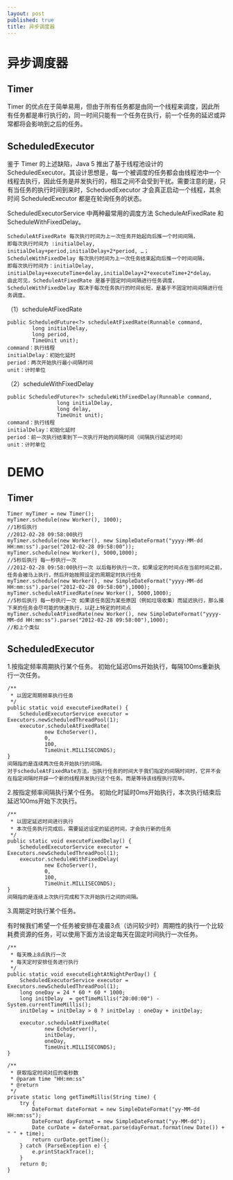 ```yaml
---
layout: post
published: true
title: 异步调度器
---
```

# 异步调度器

##  Timer

Timer 的优点在于简单易用，但由于所有任务都是由同一个线程来调度，因此所有任务都是串行执行的，同一时间只能有一个任务在执行，前一个任务的延迟或异常都将会影响到之后的任务。

## ScheduledExecutor

鉴于 Timer 的上述缺陷，Java 5 推出了基于线程池设计的 ScheduledExecutor。其设计思想是，每一个被调度的任务都会由线程池中一个线程去执行，因此任务是并发执行的，相互之间不会受到干扰。需要注意的是，只有当任务的执行时间到来时，ScheduedExecutor 才会真正启动一个线程，其余时间 ScheduledExecutor 都是在轮询任务的状态。

ScheduledExecutorService 中两种最常用的调度方法 ScheduleAtFixedRate 和 ScheduleWithFixedDelay。

	ScheduleAtFixedRate 每次执行时间为上一次任务开始起向后推一个时间间隔，
    即每次执行时间为 :initialDelay, initialDelay+period,initialDelay+2*period, …；
    ScheduleWithFixedDelay 每次执行时间为上一次任务结束起向后推一个时间间隔，
    即每次执行时间为：initialDelay, initialDelay+executeTime+delay,initialDelay+2*executeTime+2*delay。
    由此可见，ScheduleAtFixedRate 是基于固定时间间隔进行任务调度，
    ScheduleWithFixedDelay 取决于每次任务执行的时间长短，是基于不固定时间间隔进行任务调度。
    
（1）scheduleAtFixedRate

	public ScheduledFuture<?> scheduleAtFixedRate(Runnable command,  
            long initialDelay,  
            long period,  
            TimeUnit unit);  
	command：执行线程
	initialDelay：初始化延时
	period：两次开始执行最小间隔时间
	unit：计时单位

（2）scheduleWithFixedDelay

    public ScheduledFuture<?> scheduleWithFixedDelay(Runnable command,  
                    long initialDelay,  
                    long delay,  
                    TimeUnit unit);  
    command：执行线程
    initialDelay：初始化延时
    period：前一次执行结束到下一次执行开始的间隔时间（间隔执行延迟时间）
    unit：计时单位
    
# DEMO

## Timer

	Timer myTimer = new Timer();  
    myTimer.schedule(new Worker(), 1000);
    //1秒后执行  
	//2012-02-28 09:58:00执行  
    myTimer.schedule(new Worker(), new SimpleDateFormat("yyyy-MM-dd HH:mm:ss").parse("2012-02-28 09:58:00"));  
    myTimer.schedule(new Worker(), 5000,1000);
    //5秒后执行 每一秒执行一次  
	//2012-02-28 09:58:00执行一次 以后每秒执行一次，如果设定的时间点在当前时间之前，任务会被马上执行，然后开始按照设定的周期定时执行任务  
    myTimer.schedule(new Worker(), new SimpleDateFormat("yyyy-MM-dd HH:mm:ss").parse("2012-02-28 09:58:00"),1000);  
    myTimer.scheduleAtFixedRate(new Worker(), 5000,1000);
    //5秒后执行 每一秒执行一次 如果该任务因为某些原因（例如垃圾收集）而延迟执行，那么接下来的任务会尽可能的快速执行，以赶上特定的时间点  
    myTimer.scheduleAtFixedRate(new Worker(), new SimpleDateFormat("yyyy-MM-dd HH:mm:ss").parse("2012-02-28 09:58:00"),1000);
    //和上个类似 
    
## ScheduledExecutor

1.按指定频率周期执行某个任务。
初始化延迟0ms开始执行，每隔100ms重新执行一次任务。

    /** 
     * 以固定周期频率执行任务 
     */  
    public static void executeFixedRate() {  
        ScheduledExecutorService executor = Executors.newScheduledThreadPool(1);  
        executor.scheduleAtFixedRate(  
                new EchoServer(),  
                0,  
                100,  
                TimeUnit.MILLISECONDS);  
    }  
    间隔指的是连续两次任务开始执行的间隔。
    对于scheduleAtFixedRate方法，当执行任务的时间大于我们指定的间隔时间时，它并不会在指定间隔时开辟一个新的线程并发执行这个任务。而是等待该线程执行完毕。
    
2.按指定频率间隔执行某个任务。
初始化时延时0ms开始执行，本次执行结束后延迟100ms开始下次执行。

    /** 
     * 以固定延迟时间进行执行 
     * 本次任务执行完成后，需要延迟设定的延迟时间，才会执行新的任务 
     */  
    public static void executeFixedDelay() {  
        ScheduledExecutorService executor = Executors.newScheduledThreadPool(1);  
        executor.scheduleWithFixedDelay(  
                new EchoServer(),  
                0,  
                100,  
                TimeUnit.MILLISECONDS);  
    }  
    间隔指的是连续上次执行完成和下次开始执行之间的间隔。

3.周期定时执行某个任务。

有时候我们希望一个任务被安排在凌晨3点（访问较少时）周期性的执行一个比较耗费资源的任务，可以使用下面方法设定每天在固定时间执行一次任务。

    /** 
     * 每天晚上8点执行一次 
     * 每天定时安排任务进行执行 
     */  
    public static void executeEightAtNightPerDay() {  
        ScheduledExecutorService executor = Executors.newScheduledThreadPool(1);  
        long oneDay = 24 * 60 * 60 * 1000;  
        long initDelay  = getTimeMillis("20:00:00") - System.currentTimeMillis();  
        initDelay = initDelay > 0 ? initDelay : oneDay + initDelay;  

        executor.scheduleAtFixedRate(  
                new EchoServer(),  
                initDelay,  
                oneDay,  
                TimeUnit.MILLISECONDS);  
    }  

    /** 
     * 获取指定时间对应的毫秒数 
     * @param time "HH:mm:ss" 
     * @return 
     */  
    private static long getTimeMillis(String time) {  
        try {  
            DateFormat dateFormat = new SimpleDateFormat("yy-MM-dd HH:mm:ss");  
            DateFormat dayFormat = new SimpleDateFormat("yy-MM-dd");  
            Date curDate = dateFormat.parse(dayFormat.format(new Date()) + " " + time);  
            return curDate.getTime();  
        } catch (ParseException e) {  
            e.printStackTrace();  
        }  
        return 0;  
    }  
